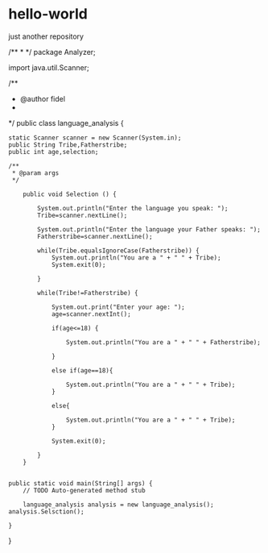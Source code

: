 # hello-world
just another repository

/**
 * 
 */
package Analyzer;

import java.util.Scanner;

/**
 * @author fidel
 *
 */
public class language_analysis {
	
	static Scanner scanner = new Scanner(System.in);
	public String Tribe,Fatherstribe;
	public int age,selection;

	/**
	 * @param args
	 */
		
		public void Selection () {
			
			System.out.println("Enter the language you speak: ");
			Tribe=scanner.nextLine();
			
			System.out.println("Enter the language your Father speaks: ");
			Fatherstribe=scanner.nextLine();	
			
			while(Tribe.equalsIgnoreCase(Fatherstribe)) {
				System.out.println("You are a " + " " + Tribe);
				System.exit(0);
				
			}
			
			while(Tribe!=Fatherstribe) {
				
				System.out.print("Enter your age: ");
				age=scanner.nextInt();
				
				if(age<=18) {
					
					System.out.println("You are a " + " " + Fatherstribe);
					
				}
				
				else if(age==18){
					
					System.out.println("You are a " + " " + Tribe);				
				}
				
				else{
					
					System.out.println("You are a " + " " + Tribe);				
				}

				System.exit(0);
				
			}
		}

	
	public static void main(String[] args) {
		// TODO Auto-generated method stub 
		
		language_analysis analysis = new language_analysis();
    analysis.Selsction();
		
	}

}


